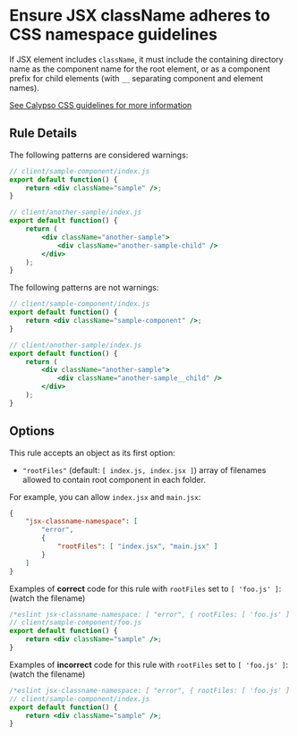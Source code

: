 # Ensure JSX className adheres to CSS namespace guidelines

If JSX element includes `className`, it must include the containing directory name as the component name for the root element, or as a component prefix for child elements (with `__` separating component and element names).

[See Calypso CSS guidelines for more information](https://github.com/Automattic/wp-calypso/blob/master/docs/coding-guidelines/css.md)

## Rule Details

The following patterns are considered warnings:

```jsx
// client/sample-component/index.js
export default function() {
	return <div className="sample" />;
}

// client/another-sample/index.js
export default function() {
	return (
		<div className="another-sample">
			<div className="another-sample-child" />
		</div>
	);
}
```

The following patterns are not warnings:

```jsx
// client/sample-component/index.js
export default function() {
	return <div className="sample-component" />;
}

// client/another-sample/index.js
export default function() {
	return (
		<div className="another-sample">
			<div className="another-sample__child" />
		</div>
	);
}
```

## Options

This rule accepts an object as its first option:
* `"rootFiles"` (default: `[ index.js, index.jsx ]`) array of filenames allowed to contain root component in each folder.

For example, you can allow `index.jsx` and `main.jsx`:

```json
{
	"jsx-classname-namespace": [
		"error",
		{
			"rootFiles": [ "index.jsx", "main.jsx" ]
		}
	]
}
```

Examples of **correct** code for this rule with `rootFiles` set to `[ 'foo.js' ]`: (watch the filename)

```jsx
/*eslint jsx-classname-namespace: [ "error", { rootFiles: [ 'foo.js' ] } ]*/
// client/sample-component/foo.js
export default function() {
	return <div className="sample" />;
}
```

Examples of **incorrect** code for this rule with `rootFiles` set to `[ 'foo.js' ]`: (watch the filename)

```jsx
/*eslint jsx-classname-namespace: [ "error", { rootFiles: [ 'foo.js' ] } ]*/
// client/sample-component/index.js
export default function() {
	return <div className="sample" />;
}
```
